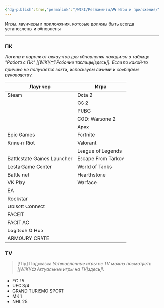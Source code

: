 ```yaml
---
{"dg-publish":true,"permalink":"/WIKI/Регламенты/🎮 Игры и приложения/"}
---
```


Игры, лаунчеры и приложения, которые должны быть всегда установлены и обновлены
___
### ПК
*Логины и пароли от аккаунтов для обновления находится в таблице "Работа с ПК" [[WIKI/🗂️ Рабочие таблицы\|здесь]]. Если по какой-то причине не получается зайти, используем личный и сообщаем руководству.* 

| Лаунчер                    | Игра               |
| -------------------------- | ------------------ |
| Steam                      | Dota 2             |
|                            | CS 2               |
|                            | PUBG               |
|                            | COD: Warzone 2     |
|                            | Apex               |
| Epic Games                 | Fortnite           |
| Клиент Riot                | Valorant           |
|                            | League of Legends  |
| Battlestate Games Launcher | Escape From Tarkov |
| Lesta Game Center          | World of Tanks     |
| Battle net                 | Hearthstone        |
| VK Play                    | Warface            |
| EA                         |                    |
| Rockstar                   |                    |
| Ubisoft Connect            |                    |
| FACEIT                     |                    |
| FACIT AC                   |                    |
| Logitech G Hub             |                    |
| ARMOURY CRATE              |                    

### TV

> [!Tip] Подсказка
> *Установленные игры на TV можно посмотреть [[WIKI/📺 Актуальные игры на TV\|здесь]].*

- FC 25
- UFC 3/4
- GRAND TURISMO SPORT
- MK 1
- NHL 25
